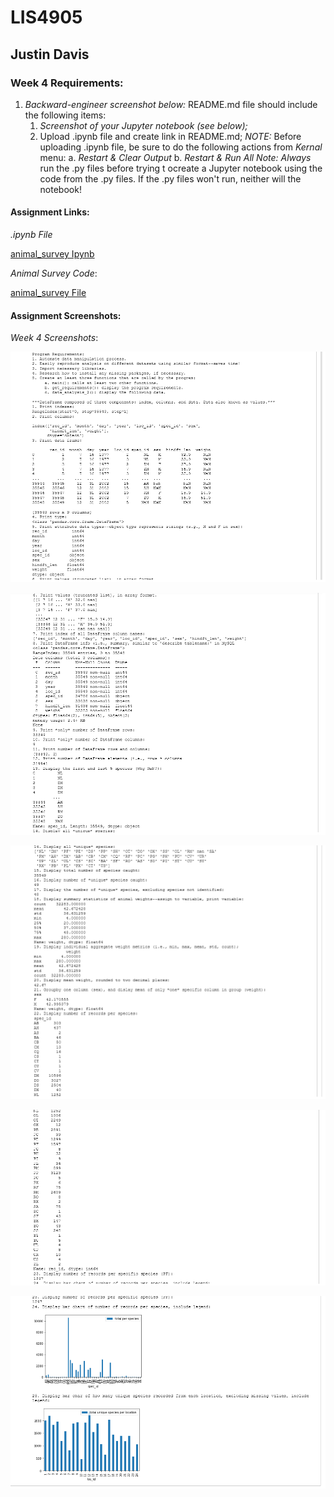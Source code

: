 # LIS4905

## Justin Davis

### Week 4 Requirements:

1. *Backward-engineer screenshot below:* README.md file should include the following items:
    1. *Screenshot of your Jupyter notebook (see below);*
    2. Upload .ipynb file and create link in README.md;
        *NOTE:* Before uploading .ipynb file, be sure to do the following actions from *Kernal* menu:
            a. *Restart & Clear Output*
            b. *Restart & Run All*
    *Note: Always* run the .py files before trying t ocreate a Jupyter notebook using the code from the .py files. If the .py files won't run, neither will the notebook!

#### Assignment Links:

*.ipynb File*

[animal_survey Ipynb](docs/animal_survey.ipynb)

*Animal Survey Code*:

[animal_survey File](docs/animal_survey.py)

#### Assignment Screenshots:

*Week 4 Screenshots*:

![animal_survey](img/1.png)

![animal_survey](img/2.png)

![animal_survey](img/3.png)

![animal_survey](img/4.png)

![animal_survey](img/5.png)